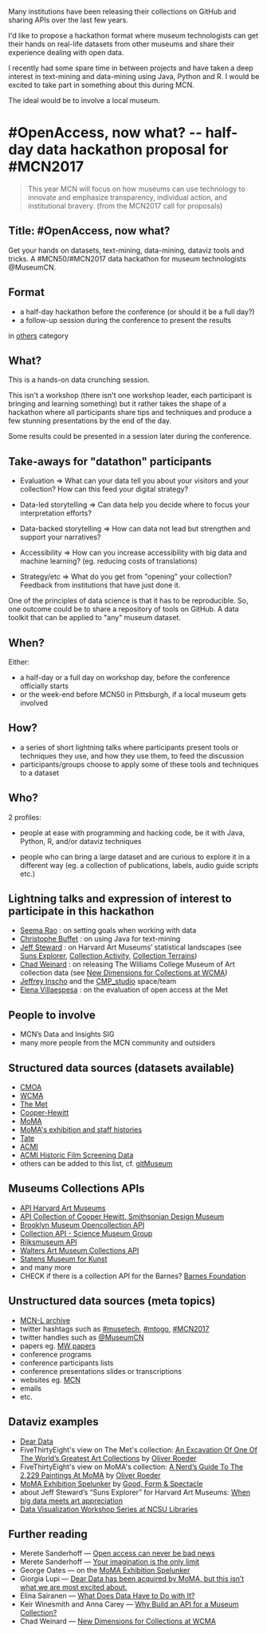 Many institutions have been releasing their collections on GitHub and sharing APIs over the last few years.

I'd like to propose a hackathon format where museum technologists can get their hands on real-life datasets from other museums and share their experience dealing with open data.

I recently had some spare time in between projects and have taken a deep interest in text-mining and data-mining using Java, Python and R. I would be excited to take part in something about this during MCN.

The ideal would be to involve a local museum. 


# #OpenAccess, now what? -- half-day data hackathon proposal for #MCN2017

> This year MCN will focus on how museums can use technology to innovate and emphasize transparency, individual action, and institutional bravery. (from the MCN2017 call for proposals)

## Title: #OpenAccess, now what?

Get your hands on datasets, text-mining, data-mining, dataviz tools and tricks.
A #MCN50/#MCN2017 data hackathon for museum technologists @MuseumCN.

## Format

- a half-day hackathon before the conference (or should it be a full day?)
- a follow-up session during the conference to present the results

in [others](http://mcn.edu/category-unpacked-mcn2017-call-proposals/) category

## What?

This is a hands-on data crunching session.

This isn't a workshop (there isn't one workshop leader, each  participant is bringing and learning something) but it rather takes the shape of a hackathon where all participants share tips and techniques and produce a few stunning presentations by the end of the day.

Some results could be presented in a session later during the conference.


## Take-aways for "datathon" participants

- Evaluation => What can your data tell you about your visitors and your collection? How can this feed your digital strategy?

- Data-led storytelling => Can data help you decide where to focus your interpretation efforts?

- Data-backed storytelling => How can data not lead but strengthen and support your narratives? 

- Accessibility => How can you increase accessibility with big data and machine learning? (eg. reducing costs of translations)

- Strategy/etc => What do you get from "opening" your collection? Feedback from institutions that have just done it.

One of the principles of data science is that it has to be reproducible. So, one outcome could be to share a repository of tools on GitHub. A data toolkit that can be applied to "any" museum dataset.


## When?

Either:
- a half-day or a full day on workshop day, before the conference officially starts
- or the week-end before MCN50 in Pittsburgh, if a local museum gets involved


## How?

- a series of short lightning talks where participants present tools or techniques they use, and how they use them, to feed the discussion
- participants/groups choose to apply some of these tools and techniques to a dataset


## Who?

2 profiles:

- people at ease with programming and hacking code, be it with Java, Python, R, and/or dataviz techniques

- people who can bring a large dataset and are curious to explore it in a different way (eg. a collection of publications, labels, audio guide scripts etc.)

## Lightning talks and expression of interest to participate in this hackathon 

- [Seema Rao](https://twitter.com/artlust) : on setting goals when working with data
- [Christophe Buffet](https://twitter.com/cpjfb) : on using Java for text-mining
- [Jeff Steward](https://twitter.com/jeffssteward) : on Harvard Art Museums’ statistical landscapes (see [Suns Explorer](https://www.bostonglobe.com/lifestyle/2017/04/13/when-big-data-meets-art-appreciation/HqeuVGv9qdm2PGJAeYAuZK/story.html), [Collection Activity](http://magazine.harvardartmuseums.org/article/2013/05/16/reimagining-collections-data), [Collection Terrains](https://vimeo.com/103130420))
- [Chad Weinard](https://twitter.com/caw_) : on releasing The Williams College Museum of Art collection data (see [New Dimensions for Collections at WCMA](https://medium.com/@caw_/new-dimensions-for-collections-at-wcma-72d4c627fef8))
- [Jeffrey Inscho](https://twitter.com/jinscho) and the [CMP_studio](https://twitter.com/CMP_studio) space/team
- [Elena Villaespesa](https://twitter.com/elenustika) : on the evaluation of open access at the Met

## People to involve

- MCN’s Data and Insights SIG
- many more people from the MCN community and outsiders

## Structured data sources (datasets available)

- [CMOA](https://github.com/cmoa/collection)
- [WCMA](https://github.com/wcmaart/collection)
- [The Met](https://github.com/metmuseum/openaccess)
- [Cooper-Hewitt](https://github.com/cooperhewitt/collection)
- [MoMA](https://github.com/MuseumofModernArt/collection)
- [MoMA's exhibition and staff histories](https://github.com/MuseumofModernArt/exhibitions)
- [Tate](https://github.com/tategallery/collection)
- [ACMI](https://github.com/ACMILabs/collection)
- [ACMI Historic Film Screening Data](https://github.com/ACMILabs/historic-film-screenings-data)
- others can be added to this list, cf. [gitMuseum](https://github.com/BritishMuseum/gitMuseum)

## Museums Collections APIs

- [API Harvard Art Museums](http://www.harvardartmuseums.org/collections/api)
- [API Collection of Cooper Hewitt, Smithsonian Design Museum](https://collection.cooperhewitt.org/api/)
- [Brooklyn Museum Opencollection API](https://www.brooklynmuseum.org/opencollection/api)
- [Collection API - Science Museum Group](https://group.sciencemuseum.org.uk/about-us/collection/api/)
- [Rijksmuseum API](https://www.rijksmuseum.nl/en/api)
- [Walters Art Museum Collections API](http://api.thewalters.org/)
- [Statens Museum for Kunst](http://solr.smk.dk/)
- and many more
- CHECK if there is a collection API for the Barnes? [Barnes Foundation](https://github.com/BarnesFoundation)

## Unstructured data sources (meta topics)

- [MCN-L archive](http://mcn.edu/pipermail/mcn-l/)
- twitter hashtags such as [#musetech](https://twitter.com/search?q=musetech), [#mtogo](https://twitter.com/search?q=mtogo), [#MCN2017](https://twitter.com/search?q=MCN2017)
- twitter handles such as [@MuseumCN](https://twitter.com/MuseumCN)
- papers eg. [MW papers](http://www.museumsandtheweb.com/bibliography/)
- conference programs
- conference participants lists
- conference presentations slides or transcriptions
- websites eg. [MCN](http://mcn.edu)
- emails
- etc.

## Dataviz examples

- [Dear Data](http://www.dear-data.com/)
- FiveThirtyEight's view on The Met's collection: [An Excavation Of One Of The World’s Greatest Art Collections](http://fivethirtyeight.com/features/an-excavation-of-one-of-the-worlds-greatest-art-collections/) by [Oliver Roeder](https://twitter.com/ollie)
- FiveThirtyEight's view on MoMA's collection: [A Nerd’s Guide To The 2,229 Paintings At MoMA](https://fivethirtyeight.com/features/a-nerds-guide-to-the-2229-paintings-at-moma/) by [Oliver Roeder](https://twitter.com/ollie)
- [MoMA Exhibition Spelunker](http://spelunker.moma.org/) by [Good, Form & Spectacle](https://twitter.com/goodformand)
- about Jeff Steward’s “Suns Explorer” for Harvard Art Museums: [When big data meets art appreciation](https://www.bostonglobe.com/lifestyle/2017/04/13/when-big-data-meets-art-appreciation/HqeuVGv9qdm2PGJAeYAuZK/story.html)
- [Data Visualization Workshop Series at NCSU Libraries](https://ncsu-libraries.github.io/data-viz-workshops/)

## Further reading

- Merete Sanderhoff — [Open access can never be bad news](https://medium.com/smk-open/open-access-can-never-be-bad-news-d33336aad382)
- Merete Sanderhoff — [Your imagination is the only limit](https://medium.com/@MSanderhoff/your-imagination-is-the-only-limit-67cc98ebaab1)
- George Oates — on the [MoMA Exhibition Spelunker](https://goodformandspectacle.wordpress.com/2017/01/26/new-work-moma-exhibition-spelunker/)
- Giorgia Lupi — [Dear Data has been acquired by MoMA, but this isn’t what we are most excited about.](https://medium.com/@giorgialupi/dear-data-has-been-acquired-by-moma-but-this-isnt-what-we-are-most-excited-about-bdaa3376d9db)
- Elina Sairanen — [What Does Data Have to Do with It?](https://medium.com/digital-moma/what-does-data-have-to-do-with-it-5f4c1d95da14)
- Keir Winesmith and Anna Carey — [Why Build an API for a Museum Collection?](https://www.sfmoma.org/read/why-build-api-museum-collection/)
- Chad Weinard — [New Dimensions for Collections at WCMA](https://medium.com/@caw_/new-dimensions-for-collections-at-wcma-72d4c627fef8)



